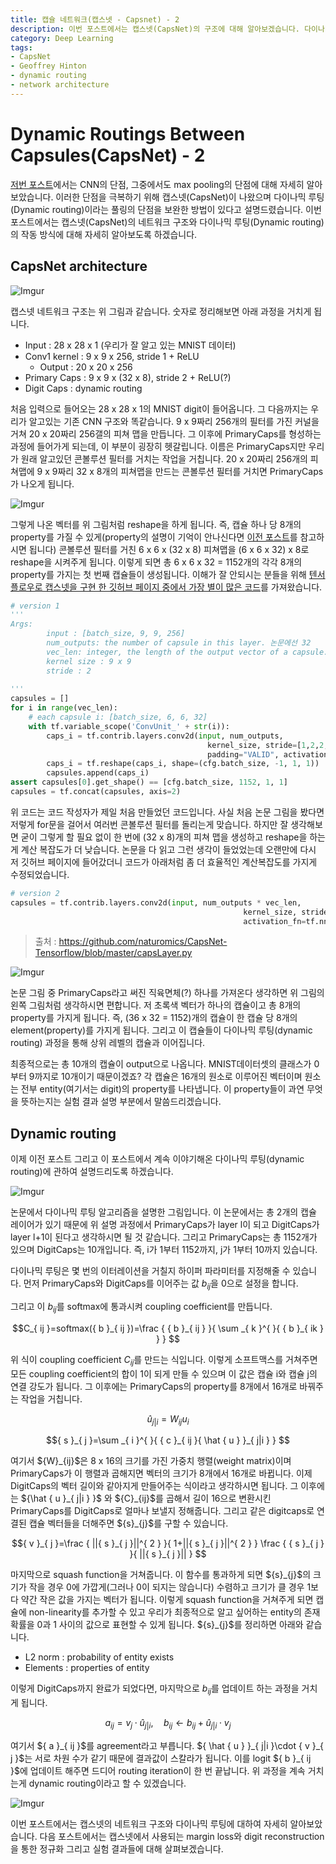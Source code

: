 ```yaml
---
title: 캡슐 네트워크(캡스넷 - Capsnet) - 2
description: 이번 포스트에서는 캡스넷(CapsNet)의 구조에 대해 알아보겠습니다. 다이나믹 루팅(Dynamic routing)을 통해 어떻게 캡슐(capsule)을 업데이트하고 기존 CNN구조와는 어떤 점이 다른지 살펴봅시다. 
category: Deep Learning
tags: 
- CapsNet
- Geoffrey Hinton
- dynamic routing
- network architecture
---
```


# Dynamic Routings Between Capsules(CapsNet) - 2

[저번 포스트](https://jayhey.github.io/deep%20learning/2017/11/28/CapsNet_1/)에서는 CNN의 단점, 그중에서도 max pooling의 단점에 대해 자세히 알아보았습니다. 이러한 단점을 극복하기 위해 캡스넷(CapsNet)이 나왔으며 다이나믹 루팅(Dynamic routing)이라는 풀링의 단점을 보완한 방법이 있다고 설명드렸습니다. 이번 포스트에서는 캡스넷(CapsNet)의 네트워크 구조와 다이나믹 루팅(Dynamic routing)의 작동 방식에 대해 자세히 알아보도록 하겠습니다.

## CapsNet architecture

![Imgur](https://i.imgur.com/wtocc3g.png)

캡스넷 네트워크 구조는 위 그림과 같습니다. 숫자로 정리해보면 아래 과정을 거치게 됩니다.

- Input : 28 x 28 x 1 (우리가 잘 알고 있는 MNIST 데이터)
- Conv1 kernel : 9 x 9 x 256, stride 1 + ReLU
    - Output : 20 x 20 x 256
- Primary Caps : 9 x 9 x (32 x 8), stride 2 + ReLU(?)
- Digit Caps : dynamic routing

처음 입력으로 들어오는 28 x 28 x 1의 MNIST digit이 들어옵니다. 그 다음까지는 우리가 알고있는 기존 CNN 구조와 똑같습니다. 9 x 9짜리 256개의 필터를 가진 커널을 거쳐 20 x 20짜리 256갤의 피쳐 맵을 만듭니다. 그 이후에 PrimaryCaps를 형성하는 과정에 들어가게 되는데, 이 부분이 굉장히 헷갈립니다. 이름은 PrimaryCaps지만 우리가 원래 알고있던 콘볼루션 필터를 거치는 작업을 거칩니다. 20 x 20짜리 256개의 피쳐맵에 9 x 9짜리 32 x 8개의 피쳐맵을 만드는 콘볼루션 필터를 거치면 PrimaryCaps가 나오게 됩니다. 

![Imgur](https://i.imgur.com/jbievkl.png)

그렇게 나온 벡터를 위 그림처럼 reshape을 하게 됩니다. 즉, 캡슐 하나 당 8개의 property를 가질 수 있게(property의 설명이 기억이 안나신다면 [이전 포스트](https://jayhey.github.io/deep%20learning/2017/11/28/CapsNet_1/)를 참고하시면 됩니다) 콘볼루션 필터를 거친 6 x 6 x (32 x 8) 피쳐맵을 (6 x 6 x 32) x 8로 reshape을 시켜주게 됩니다. 이렇게 되면 총 6 x 6 x 32 = 1152개의 각각 8개의 property를 가지는 첫 번째 캡슐들이 생성됩니다. 이해가 잘 안되시는 분들을 위해 [텐서플로우로 캡스넷을 구현 한 깃허브 페이지 중에서 가장 별이 많은 코드](https://github.com/naturomics)를 가져왔습니다.

```python
# version 1
'''
Args:
        input : [batch_size, 9, 9, 256]
        num_outputs: the number of capsule in this layer. 논문에선 32
        vec_len: integer, the length of the output vector of a capsule. 논문에선 8
        kernel size : 9 x 9
        stride : 2 
    
'''
capsules = []
for i in range(vec_len):
    # each capsule i: [batch_size, 6, 6, 32]
    with tf.variable_scope('ConvUnit_' + str(i)):
        caps_i = tf.contrib.layers.conv2d(input, num_outputs,
                                            kernel_size, stride=[1,2,2,1],
                                            padding="VALID", activation_fn=tf.nn.relu)
        caps_i = tf.reshape(caps_i, shape=(cfg.batch_size, -1, 1, 1))
        capsules.append(caps_i)
assert capsules[0].get_shape() == [cfg.batch_size, 1152, 1, 1]
capsules = tf.concat(capsules, axis=2)
```

위 코드는 코드 작성자가 제일 처음 만들었던 코드입니다. 사실 처음 논문 그림을 봤다면 저렇게 for문을 걸어서 여러번 콘볼루션 필터를 돌리는게 맞습니다. 하지만 잘 생각해보면 굳이 그렇게 할 필요 없이 한 번에 (32 x 8)개의 피쳐 맵을 생성하고 reshape을 하는게 계산 복잡도가 더 낮습니다. 논문을 다 읽고 그런 생각이 들었었는데 오랜만에 다시 저 깃허브 페이지에 들어갔더니 코드가 아래처럼 좀 더 효율적인 계산복잡도를 가지게 수정되었습니다.

```python
# version 2
capsules = tf.contrib.layers.conv2d(input, num_outputs * vec_len,
                                                    kernel_size, stride, padding="VALID",
                                                    activation_fn=tf.nn.relu)

```
>출처 : https://github.com/naturomics/CapsNet-Tensorflow/blob/master/capsLayer.py

![Imgur](https://i.imgur.com/6cfnE3G.png)

논문 그림 중 PrimaryCaps라고 써진 직육면체(?) 하나를 가져온다 생각하면 위 그림의 왼쪽 그림처럼 생각하시면 편합니다. 저 초록색 벡터가 하나의 캡슐이고 총 8개의 property를 가지게 됩니다. 즉, (36 x 32 = 1152)개의 캡슐이 한 캡슐 당 8개의 element(property)를 가지게 됩니다. 그리고 이 캡슐들이 다이나믹 루팅(dynamic routing) 과정을 통해 상위 레벨의 캡슐과 이어집니다.

최종적으로는 총 10개의 캡슐이 output으로 나옵니다. MNIST데이터셋의 클래스가 0부터 9까지로 10개이기 때문이겠죠? 각 캡슐은 16개의 원소로 이루어진 벡터이며 원소는 전부 entity(여기서는 digit)의 property를 나타냅니다. 이 property들이 과연 무엇을 뜻하는지는 실험 결과 설명 부분에서 말씀드리겠습니다.

## Dynamic routing

이제 이전 포스트 그리고 이 포스트에서 계속 이야기해온 다이나믹 루팅(dynamic routing)에 관하여 설명드리도록 하겠습니다.

![Imgur](https://i.imgur.com/xD7Ju7a.png)

논문에서 다이나믹 루팅 알고리즘을 설명한 그림입니다. 이 논문에서는 총 2개의 캡슐 레이어가 있기 때문에 위 설명 과정에서 PrimaryCaps가 layer l이 되고 DigitCaps가 layer l+1이 된다고 생각하시면 될 것 같습니다.  그리고 PrimaryCaps는 총 1152개가 있으며 DigitCaps는 10개입니다. 즉, i가 1부터 1152까지, j가 1부터 10까지 있습니다.


다이나믹 루팅은 몇 번의 이터레이션을 거칠지 하이퍼 파라미터를 지정해줄 수 있습니다. 먼저 PrimaryCaps와 DigitCaps를 이어주는 값 ${ b }_{ ij }$을 0으로 설정을 합니다.

그리고 이 ${b}_{ij}$를 softmax에 통과시켜 coupling coefficient를 만듭니다.

$$C_{ ij }=softmax({ b }_{ ij })=\frac { { b }_{ ij } }{ \sum _{ k }^{  }{ { b }_{ ik } }  } $$

위 식이 coupling coefficient ${C}_{ij}$를 만드는 식입니다. 이렇게 소프트맥스를 거쳐주면 모든 coupling coefficient의 합이 1이 되게 만들 수 있으며 이 값은 캡슐 i와 캡슐 j의 연결 강도가 됩니다. 그 이후에는 PrimaryCaps의 property를 8개에서 16개로 바꿔주는 작업을 거칩니다.

$$ {\hat { u }_{ j|i } } ={ W }_{ ij }{ u }_{ i }$$

$${ s }_{ j }=\sum _{ i }^{  }{ { c }_{ ij }{ \hat { u }  }_{ j|i } } $$

<div>여기서 ${W}_{ij}$은 8 x 16의 크기를 가진 가중치 행렬(weight matrix)이며 PrimaryCaps가 이 행렬과 곱해지면 벡터의 크기가 8개에서 16개로 바뀝니다. 이제 DigitCaps의 벡터 길이와 같아지게 만들어주는 식이라고 생각하시면 됩니다. 그 이후에는 ${\hat { u }_{ j|i } }$ 와 ${C}_{ij}$를 곱해서 길이 16으로 변환시킨 PrimaryCaps를 DigitCaps로 얼마나 보낼지 정해줍니다. 그리고 같은 digitcaps로 연결된 캡슐 벡터들을 더해주면 ${s}_{j}$를 구할 수 있습니다. </div> 

$${ v }_{ j }=\frac { ||{ s }_{ j }||^{ 2 } }{ 1+||{ s }_{ j }||^{ 2 } } \frac { { s }_{ j } }{ ||{ s }_{ j }|| } $$

<div>마지막으로 squash function을 거쳐줍니다. 이 함수를 통과하게 되면 ${s}_{j}$의 크기가 작을 경우 0에 가깝게(그러나 0이 되지는 않습니다) 수렴하고 크기가 클 경우 1보다 약간 작은 값을 가지는 벡터가 됩니다. 이렇게 squash function을 거쳐주게 되면 캡슐에 non-linearity를 추가할 수 있고 우리가 최종적으로 알고 싶어하는 entity의 존재 확률을 0과 1 사이의 값으로 표현할 수 있게 됩니다. ${s}_{j}$를 정리하면 아래와 같습니다.</div>


- L2 norm : probability of entity exists
- Elements : properties of entity

이렇게 DigitCaps까지 완료가 되었다면, 마지막으로 ${b}_{ij}$를 업데이트 하는 과정을 거치게 됩니다. 

$${ a }_{ ij }={ v }_{ j }\cdot { \hat { u }  }_{ j|i },\quad { b }_{ ij }\leftarrow { b }_{ ij }+{ \hat { u }  }_{ j|i }\cdot { v }_{ j }$$

<div>여기서 ${ a }_{ ij }$를 agreement라고 부릅니다. ${ \hat { u }  }_{ j|i }\cdot { v }_{ j }$는 서로 차원 수가 같기 때문에 결과값이 스칼라가 됩니다. 이를 logit ${ b }_{ ij }$에 업데이트 해주면 드디어 routing iteration이 한 번 끝납니다. 위 과정을 계속 거치는게 dynamic routing이라고 할 수 있겠습니다.</div>

![Imgur](https://i.imgur.com/Bvy5hvR.png)


이번 포스트에서는 캡스넷의 네트워크 구조와 다이나믹 루팅에 대하여 자세히 알아보았습니다. 다음 포스트에서는 캡스넷에서 사용되는 margin loss와 digit reconstruction을 통한 정규화 그리고 실험 결과들에 대해 살펴보겠습니다.